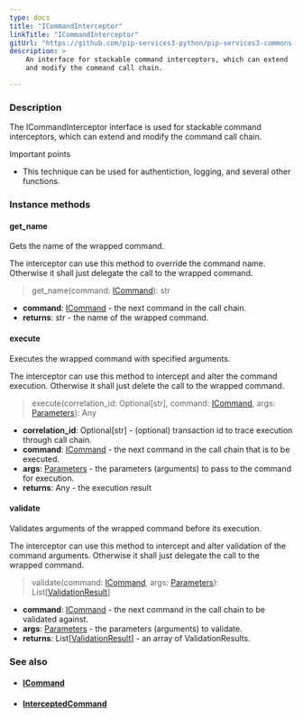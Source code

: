 ```yaml
---
type: docs
title: "ICommandInterceptor"
linkTitle: "ICommandInterceptor"
gitUrl: "https://github.com/pip-services3-python/pip-services3-commons-python"
description: > 
    An interface for stackable command interceptors, which can extend
    and modify the command call chain.

---
```


### Description

The ICommandInterceptor interface is used for stackable command interceptors, which can extend and modify the command call chain.

Important points

- This technique can be used for authentiction, logging, and several other functions.

### Instance methods

#### get_name
Gets the name of the wrapped command.

The interceptor can use this method to override the command name.
Otherwise it shall just delegate the call to the wrapped command.

> get_name(command: [ICommand](../icommand)): str

- **command**: [ICommand](../icommand) - the next command in the call chain.
- **returns**: str - the name of the wrapped command.

#### execute
Executes the wrapped command with specified arguments.

The interceptor can use this method to intercept and alter the command execution.
Otherwise it shall just delete the call to the wrapped command.

> execute(correlation_id: Optional[str], command: [ICommand](../icommand), args: [Parameters](../../run/parameters)): Any

- **correlation_id**: Optional[str] - (optional) transaction id to trace execution through call chain.
- **command**: [ICommand](../icommand) - the next command in the call chain that is to be executed.
- **args**: [Parameters](../../run/parameters) - the parameters (arguments) to pass to the command for execution.
- **returns**: Any - the execution result

#### validate
Validates arguments of the wrapped command before its execution.

The interceptor can use this method to intercept and alter validation of the command arguments.
Otherwise it shall just delegate the call to the wrapped command.

> validate(command: [ICommand](../icommand), args: [Parameters](../../run/parameters)): List[[ValidationResult](../../validate/validation_result)]

- **command**: [ICommand](../icommand) - the next command in the call chain to be validated against.
- **args**: [Parameters](../../run/parameters) - the parameters (arguments) to validate.
- **returns**: List[[ValidationResult](../../validate/validation_result)] - an array of ValidationResults.


### See also
- #### [ICommand](../icommand)
- #### [InterceptedCommand](../intercepted_command)


